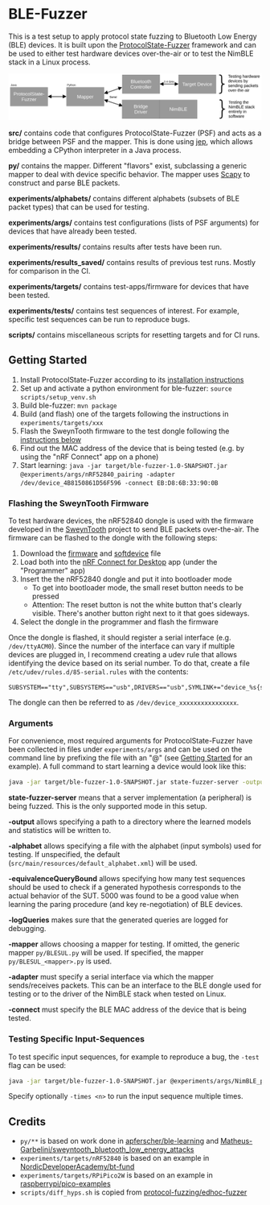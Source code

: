 # BLE-Fuzzer

This is a test setup to apply protocol state fuzzing to Bluetooth Low Energy (BLE) devices.
It is built upon the [ProtocolState-Fuzzer](https://github.com/protocol-fuzzing/protocol-state-fuzzer) framework and can be used to either test hardware devices over-the-air or to test the NimBLE stack in a Linux process.

![Test setup architecture](architecture.png)

**src/** contains code that configures ProtocolState-Fuzzer (PSF) and acts as a bridge between PSF and the mapper. This is done using [jep](https://github.com/ninia/jep), which allows embedding a CPython interpreter in a Java process.

**py/** contains the mapper. Different "flavors" exist, subclassing a generic mapper to deal with device specific behavior. The mapper uses [Scapy](https://github.com/secdev/scapy) to construct and parse BLE packets.

**experiments/alphabets/** contains different alphabets (subsets of BLE packet types) that can be used for testing.

**experiments/args/** contains test configurations (lists of PSF arguments) for devices that have already been tested.

**experiments/results/** contains results after tests have been run.

**experiments/results_saved/** contains results of previous test runs. Mostly for comparison in the CI.

**experiments/targets/** contains test-apps/firmware for devices that have been tested.

**experiments/tests/** contains test sequences of interest. For example, specific test sequences can be run to reproduce bugs.

**scripts/** contains miscellaneous scripts for resetting targets and for CI runs.


## Getting Started

1. Install ProtocolState-Fuzzer according to its [installation instructions](https://github.com/protocol-fuzzing/protocol-state-fuzzer?tab=readme-ov-file#installation)
2. Set up and activate a python environment for ble-fuzzer: `source scripts/setup_venv.sh`
3. Build ble-fuzzer: `mvn package`
4. Build (and flash) one of the targets following the instructions in `experiments/targets/xxx`
5. Flash the SweynTooth firmware to the test dongle following the [instructions below](#flashing-the-sweyntooth-firmware)
6. Find out the MAC address of the device that is being tested (e.g. by using the "nRF Connect" app on a phone)
7. Start learning: `java -jar target/ble-fuzzer-1.0-SNAPSHOT.jar @experiments/args/nRF52840_pairing -adapter /dev/device_4B8150861D56F596 -connect EB:D8:6B:33:90:0B`


### Flashing the SweynTooth Firmware

To test hardware devices, the nRF52840 dongle is used with the firmware developed in the [SweynTooth](https://github.com/Matheus-Garbelini/sweyntooth_bluetooth_low_energy_attacks) project to send BLE packets over-the-air. The firmware can be flashed to the dongle with the following steps:

1. Download the [firmware](https://github.com/apferscher/ble-learning/blob/main/firmware/nRF52840_dongle_firmware.hex) and [softdevice](https://github.com/apferscher/ble-learning/blob/main/firmware/s140_nrf52_6.1.1_softdevice.hex) file
2. Load both into the [nRF Connect for Desktop](https://www.nordicsemi.com/Products/Development-tools/nRF-Connect-for-Desktop) app (under the "Programmer" app)
3. Insert the the nRF52840 dongle and put it into bootloader mode
    - To get into bootloader mode, the small reset button needs to be pressed
    - Attention: The reset button is not the white button that's clearly visible. There's another button right next to it that goes sideways.
4. Select the dongle in the programmer and flash the firmware

Once the dongle is flashed, it should register a serial interface (e.g. `/dev/ttyACM0`). Since the number of the interface can vary if multiple devices are plugged in, I recommend creating a udev rule that allows identifying the device based on its serial number. To do that, create a file `/etc/udev/rules.d/85-serial.rules` with the contents:

```
SUBSYSTEM=="tty",SUBSYSTEMS=="usb",DRIVERS=="usb",SYMLINK+="device_%s{serial}",MODE="0666"
```

The dongle can then be referred to as `/dev/device_xxxxxxxxxxxxxxxx`.


### Arguments

For convenience, most required arguments for ProtocolState-Fuzzer have been collected in files under `experiments/args` and can be used on the command line by prefixing the file with an "@" (see [Getting Started](#getting-started) for an example). A full command to start learning a device would look like this:

```sh
java -jar target/ble-fuzzer-1.0-SNAPSHOT.jar state-fuzzer-server -output experiments/results/nRF52840_pairing -alphabet experiments/alphabets/pairing.xml -equivalenceQueryBound 5000 -logQueries -mapper nRF52840 -adapter /dev/device_4B8150861D56F596 -connect EB:D8:6B:33:90:0B
```

**state-fuzzer-server** means that a server implementation (a peripheral) is being fuzzed. This is the only supported mode in this setup.

**-output** allows specifying a path to a directory where the learned models and statistics will be written to.

**-alphabet** allows specifying a file with the alphabet (input symbols) used for testing. If unspecified, the default (`src/main/resources/default_alphabet.xml`) will be used.

**-equivalenceQueryBound** allows specifying how many test sequences should be used to check if a generated hypothesis corresponds to the actual behavior of the SUT. 5000 was found to be a good value when learning the paring procedure (and key re-negotiation) of BLE devices.

**-logQueries** makes sure that the generated queries are logged for debugging.

**-mapper** allows choosing a mapper for testing. If omitted, the generic mapper `py/BLESUL.py` will be used. If specified, the mapper `py/BLESUL_<mapper>.py` is used.

**-adapter** must specify a serial interface via which the mapper sends/receives packets. This can be an interface to the BLE dongle used for testing or to the driver of the NimBLE stack when tested on Linux.

**-connect** must specify the BLE MAC address of the device that is being tested.


### Testing Specific Input-Sequences

To test specific input sequences, for example to reproduce a bug, the `-test` flag can be used:

```sh
java -jar target/ble-fuzzer-1.0-SNAPSHOT.jar @experiments/args/NimBLE_pairing -adapter /dev/pts/5 -connect 11:22:33:44:55:66 -test experiments/tests/pair_att_read.txt
```

Specify optionally `-times <n>` to run the input sequence multiple times.


## Credits
- `py/**` is based on work done in [apferscher/ble-learning](https://github.com/apferscher/ble-learning) and [Matheus-Garbelini/sweyntooth_bluetooth_low_energy_attacks](https://github.com/Matheus-Garbelini/sweyntooth_bluetooth_low_energy_attacks)
- `experiments/targets/nRF52840` is based on an example in [NordicDeveloperAcademy/bt-fund](https://github.com/NordicDeveloperAcademy/bt-fund/tree/main/l5/l5_e1)
- `experiments/targets/RPiPico2W` is based on an example in [raspberrypi/pico-examples](https://github.com/raspberrypi/pico-examples/tree/master/pico_w/bt/standalone)
- `scripts/diff_hyps.sh` is copied from [protocol-fuzzing/edhoc-fuzzer](https://github.com/protocol-fuzzing/edhoc-fuzzer/blob/main/scripts/diff_hyps.sh)